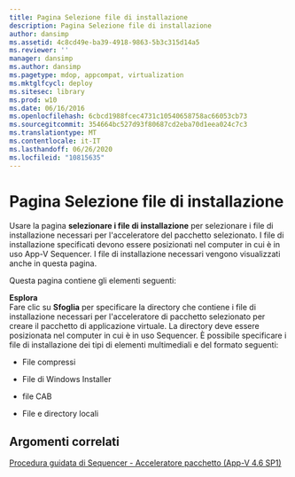 ```yaml
---
title: Pagina Selezione file di installazione
description: Pagina Selezione file di installazione
author: dansimp
ms.assetid: 4c8cd49e-ba39-4918-9863-5b3c315d14a5
ms.reviewer: ''
manager: dansimp
ms.author: dansimp
ms.pagetype: mdop, appcompat, virtualization
ms.mktglfcycl: deploy
ms.sitesec: library
ms.prod: w10
ms.date: 06/16/2016
ms.openlocfilehash: 6cbcd1988fcec4731c10540658758ac66053cb73
ms.sourcegitcommit: 354664bc527d93f80687cd2eba70d1eea024c7c3
ms.translationtype: MT
ms.contentlocale: it-IT
ms.lasthandoff: 06/26/2020
ms.locfileid: "10815635"
---
```

# Pagina Selezione file di installazione


Usare la pagina **selezionare i file di installazione** per selezionare i file di installazione necessari per l'acceleratore del pacchetto selezionato. I file di installazione specificati devono essere posizionati nel computer in cui è in uso App-V Sequencer. I file di installazione necessari vengono visualizzati anche in questa pagina.

Questa pagina contiene gli elementi seguenti:

<a href="" id="browse"></a>**Esplora**  
Fare clic su **Sfoglia** per specificare la directory che contiene i file di installazione necessari per l'acceleratore di pacchetto selezionato per creare il pacchetto di applicazione virtuale. La directory deve essere posizionata nel computer in cui è in uso Sequencer. È possibile specificare i file di installazione dei tipi di elementi multimediali e del formato seguenti:

-   File compressi

-   File di Windows Installer

-   file CAB

-   File e directory locali

## Argomenti correlati


[Procedura guidata di Sequencer - Acceleratore pacchetto (App-V 4.6 SP1)](sequencer-wizard---package-accelerator--appv-46-sp1-.md)

 

 





